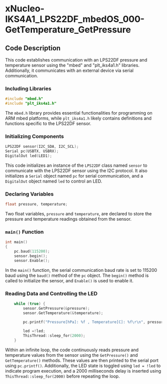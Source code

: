 # xNucleo-IKS4A1_LPS22DF_mbedOS_000-GetTemperature_GetPressure

## Code Description

This code establishes communication with an LPS22DF pressure and temperature sensor using the "mbed" and "plt_iks4a1.h" libraries. Additionally, it communicates with an external device via serial communication.

### Including Libraries
```cpp
#include "mbed.h"
#include "plt_iks4a1.h"
```

The `mbed.h` library provides essential functionalities for programming on ARM mbed platforms, while `plt_iks4a1.h` likely contains definitions and functions specific to the LPS22DF sensor.

### Initializing Components
```cpp
LPS22DF sensor(I2C_SDA, I2C_SCL); 
Serial pc(USBTX, USBRX);
DigitalOut led(LED1);
```

This code initializes an instance of the `LPS22DF` class named `sensor` to communicate with the LPS22DF sensor using the I2C protocol. It also initializes a `Serial` object named `pc` for serial communication, and a `DigitalOut` object named `led` to control an LED.

### Declaring Variables
```cpp
float pressure, temperature;
```

Two float variables, `pressure` and `temperature`, are declared to store the pressure and temperature readings obtained from the sensor.

### `main()` Function
```cpp
int main()
{
    pc.baud(115200);
    sensor.begin();
    sensor.Enable();
```

In the `main()` function, the serial communication baud rate is set to 115200 baud using the `baud()` method of the `pc` object. The `begin()` method is called to initialize the sensor, and `Enable()` is used to enable it.

### Reading Data and Controlling the LED
```cpp
    while (true) {
        sensor.GetPressure(&pressure);
        sensor.GetTemperature(&temperature);

        pc.printf("Pressure[hPa]: %f , Temperature[C]: %f\r\n", pressure, temperature);
  
        led =!led;
        ThisThread::sleep_for(2000);
    }
```

Within an infinite loop, the code continuously reads pressure and temperature values from the sensor using the `GetPressure()` and `GetTemperature()` methods. These values are then printed to the serial port using `pc.printf()`. Additionally, the LED state is toggled using `led = !led` to indicate program execution, and a 2000 milliseconds delay is inserted using `ThisThread::sleep_for(2000)` before repeating the loop.
